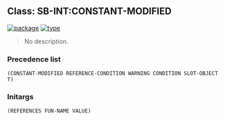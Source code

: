 ## Class: SB-INT:CONSTANT-MODIFIED
[![package](https://img.shields.io/badge/Package-SB--INT-5f9ea0.svg?style=social&colorA=999999)](../) [![type](https://img.shields.io/badge/Type-Class-5f9ea0.svg?style=social&colorA=999999)](../#class) 

> No description.

### Precedence list
```
(CONSTANT-MODIFIED REFERENCE-CONDITION WARNING CONDITION SLOT-OBJECT T)
```
### Initargs
```
(REFERENCES FUN-NAME VALUE)
```
